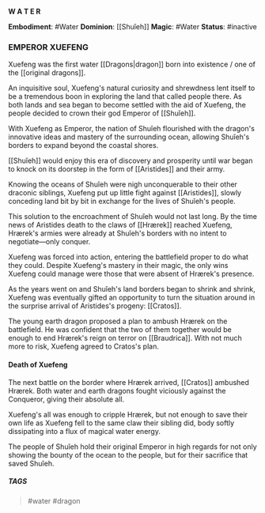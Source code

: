**W A T E R**

**Embodiment**: #Water
**Dominion**: [[Shuǐeh]]
**Magic**: #Water 
**Status**: #inactive
### **EMPEROR XUEFENG**

Xuefeng was the first water [[Dragons|dragon]] born into existence / one of the [[original dragons]].

An inquisitive soul, Xuefeng's natural curiosity and shrewdness lent itself to be a tremendous boon in exploring the land that called people there. As both lands and sea began to become settled with the aid of Xuefeng, the people decided to crown their god Emperor of [[Shuǐeh]]. 

With Xuefeng as Emperor, the nation of Shuǐeh flourished with the dragon's innovative ideas and mastery of the surrounding ocean, allowing Shuǐeh's borders to expand beyond the coastal shores. 

[[Shuǐeh]] would enjoy this era of discovery and prosperity until war began to knock on its doorstep in the form of [[Aristides]] and their army. 

Knowing the oceans of Shuǐeh were nigh unconquerable to their other draconic siblings, Xuefeng put up little fight against [[Aristides]], slowly conceding land bit by bit in exchange for the lives of Shuǐeh's people. 

This solution to the encroachment of Shuǐeh would not last long. By the time news of Aristides death to the claws of [[Hrærek]] reached Xuefeng, Hrærek's armies were already at Shuǐeh's borders with no intent to negotiate—only conquer. 

Xuefeng was forced into action, entering the battlefield proper to do what they could. Despite Xuefeng's mastery in their magic, the only wins Xuefeng could manage were those that were absent of Hrærek's presence. 

As the years went on and Shuǐeh's land borders began to shrink and shrink, Xuefeng was eventually gifted an opportunity to turn the situation around in the surprise arrival of Aristides's progeny: [[Cratos]]. 

The young earth dragon proposed a plan to ambush Hrærek on the battlefield. He was confident that the two of them together would be enough to end Hrærek's reign on terror on [[Braudrica]]. With not much more to risk, Xuefeng agreed to Cratos's plan. 
#### **Death of Xuefeng**
The next battle on the border where Hrærek arrived, [[Cratos]] ambushed Hrærek. Both water and earth dragons fought viciously against the Conqueror, giving their absolute all. 

Xuefeng's all was enough to cripple Hrærek, but not enough to save their own life as Xuefeng fell to the same claw their sibling did, body softly dissipating into a flux of magical water energy. 

The people of Shuǐeh hold their original Emperor in high regards for not only showing the bounty of the ocean to the people, but for their sacrifice that saved Shuǐeh.

##### TAGS
> #water #dragon 